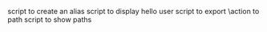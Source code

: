 script to create an alias
script to display hello user
script to export \action to path
script to show paths
